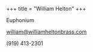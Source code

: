 +++
title = "William Helton"
+++

Euphonium

<!--more-->

william@williamheltonbrass.com

(919) 413-2301
